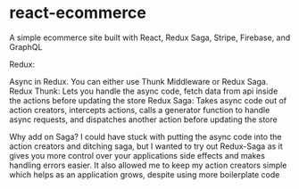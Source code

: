 # react-ecommerce

A simple ecommerce site built with React, Redux Saga, Stripe, Firebase, and GraphQL

Redux:

Async in Redux.
You can either use Thunk Middleware or Redux Saga.
Redux Thunk: Lets you handle the async code, fetch data from api inside the actions before updating the store
Redux Saga: Takes async code out of action creators, intercepts actions, calls a generator function to handle async requests, and dispatches another action before updating the store

Why add on Saga?
I could have stuck with putting the async code into the action creators and ditching saga, but I wanted to try out Redux-Saga as it gives you more control over your applications side effects and makes handling errors easier. It also allowed me to keep my action creators simple which helps as an application grows, despite using more boilerplate code

